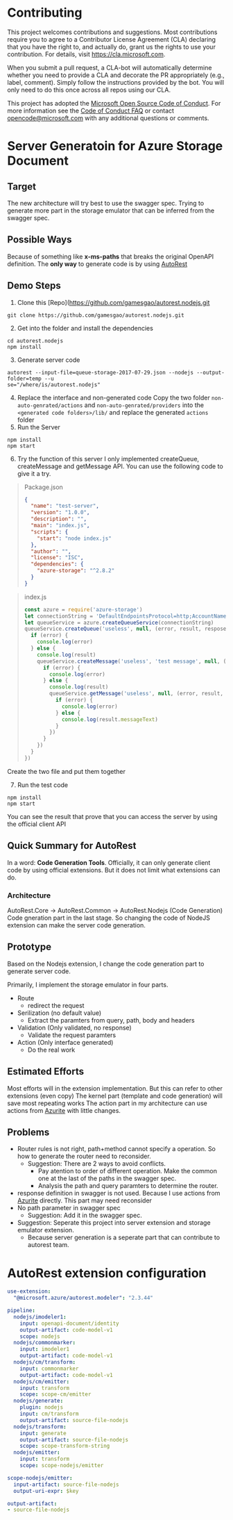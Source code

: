 
# Contributing

This project welcomes contributions and suggestions.  Most contributions require you to agree to a
Contributor License Agreement (CLA) declaring that you have the right to, and actually do, grant us
the rights to use your contribution. For details, visit https://cla.microsoft.com.

When you submit a pull request, a CLA-bot will automatically determine whether you need to provide
a CLA and decorate the PR appropriately (e.g., label, comment). Simply follow the instructions
provided by the bot. You will only need to do this once across all repos using our CLA.

This project has adopted the [Microsoft Open Source Code of Conduct](https://opensource.microsoft.com/codeofconduct/).
For more information see the [Code of Conduct FAQ](https://opensource.microsoft.com/codeofconduct/faq/) or
contact [opencode@microsoft.com](mailto:opencode@microsoft.com) with any additional questions or comments.

# Server Generatoin for Azure Storage Document

## Target

The new architecture will try best to use the swagger spec. Trying to generate more part in the storage emulator that can be inferred from the swagger spec.

## Possible Ways 
Because of something like **x-ms-paths** that breaks the original OpenAPI definition. The **only way** to generate code is by using [AutoRest](https://github.com/Azure/autorest)

## Demo Steps
1. Clone this [Repo](https://github.com/gamesgao/autorest.nodejs.git
```shell
git clone https://github.com/gamesgao/autorest.nodejs.git
```
2. Get into the folder and install the dependencies
```shell
cd autorest.nodejs
npm install
```
3. Generate server code 
```shell
autorest --input-file=queue-storage-2017-07-29.json --nodejs --output-folder=temp --u
se="/where/is/autorest.nodejs"
```
4. Replace the interface and non-generated code
Copy the two folder `non-auto-genrated/actions` and `non-auto-genrated/providers` into the `<generated code folders>/lib/` and replace the generated `actions` folder
5. Run the Server
```shell
npm install
npm start
```
6. Try the function of this server
I only implemented createQueue, createMessage and getMessage API. You can use the following code to give it a try.

> Package.json
> ```json
> {
>   "name": "test-server",
>   "version": "1.0.0",
>   "description": "",
>   "main": "index.js",
>   "scripts": {
>     "start": "node index.js"
>   },
>   "author": "",
>   "license": "ISC",
>   "dependencies": {
>     "azure-storage": "^2.8.2"
>   }
> }
> ```

> index.js
> ```javascript
> const azure = require('azure-storage')
> let connectionString = 'DefaultEndpointsProtocol=http;AccountName=test;AccountKey=Eby8vdM02xNOcqFlqUwJPLlmEtlCDXJ1OUzFT50uSRZ6IFsuFq2UVErCz4I6tq/K1SZFPTOtr/KBHBeksoGMGw==;QueueEndpoint=http://127.0.0.1:3000/;'
> let queueService = azure.createQueueService(connectionString)
> queueService.createQueue('useless', null, (error, result, respose) => {
>   if (error) {
>     console.log(error)
>   } else {
>     console.log(result)
>     queueService.createMessage('useless', 'test message', null, (error, result, respose) => {
>       if (error) {
>         console.log(error)
>       } else {
>         console.log(result)
>         queueService.getMessage('useless', null, (error, result, respose) => {
>           if (error) {
>             console.log(error)
>           } else {
>             console.log(result.messageText)
>           }
>         })
>       }
>     })
>   }
> })
> ```
Create the two file and put them together

7. Run the test code
```shell
npm install
npm start
```
You can see the result that prove that you can access the server by using the official client API

## Quick Summary for AutoRest
In a word: **Code Generation Tools**.
Officially, it can only generate client code by using official extensions. But it does not limit what extensions can do. 

### Architecture
AutoRest.Core -> AutoRest.Common -> AutoRest.Nodejs (Code Generation)
Code gneration part in the last stage. So changing the code of NodeJS extension can make the server code generation.

## Prototype
Based on the Nodejs extension, I change the code generation part to generate server code. 

Primarily, I implement the storage emulator in four parts.
- Route 
  - redirect the request
- Serilization (no default value)
  - Extract the paramters from query, path, body and headers
- Validation (Only validated, no response)
  - Validate the request paramters
- Action (Only interface generated)
  - Do the real work

## Estimated Efforts
Most efforts will in the extension implementation. But this can refer to other extensions (even copy)
The kernel part (template and code generation) will save most repeating works
The action part in my architecture can use actions from [Azurite](https://github.com/azure/azurite) with little changes.

## Problems
- Router rules is not right, path+method cannot specify a operation. So how to generate the router need to reconsider. 
  - Suggestion: There are 2 ways to avoid conflicts.
    - Pay atention to order of different operation. Make the common one at the last of the paths in the swagger spec. 
    - Analysis the path and query paramters to determine the router. 
- response definition in swagger is not used. Because I use actions from [Azurite](https://github.com/azure/azurite) directly. This part may need reconsider
- No path parameter in swagger spec
  - Suggestion: Add it in the swagger spec.
- Suggestion: Seperate this project into server extension and storage emulator extension. 
  - Because server generation is a seperate part that can contribute to autorest team. 

# AutoRest extension configuration

``` yaml
use-extension:
  "@microsoft.azure/autorest.modeler": "2.3.44"

pipeline:
  nodejs/imodeler1:
    input: openapi-document/identity
    output-artifact: code-model-v1
    scope: nodejs
  nodejs/commonmarker:
    input: imodeler1
    output-artifact: code-model-v1
  nodejs/cm/transform:
    input: commonmarker
    output-artifact: code-model-v1
  nodejs/cm/emitter:
    input: transform
    scope: scope-cm/emitter
  nodejs/generate:
    plugin: nodejs
    input: cm/transform
    output-artifact: source-file-nodejs
  nodejs/transform:
    input: generate
    output-artifact: source-file-nodejs
    scope: scope-transform-string
  nodejs/emitter:
    input: transform
    scope: scope-nodejs/emitter

scope-nodejs/emitter:
  input-artifact: source-file-nodejs
  output-uri-expr: $key

output-artifact:
- source-file-nodejs
```

